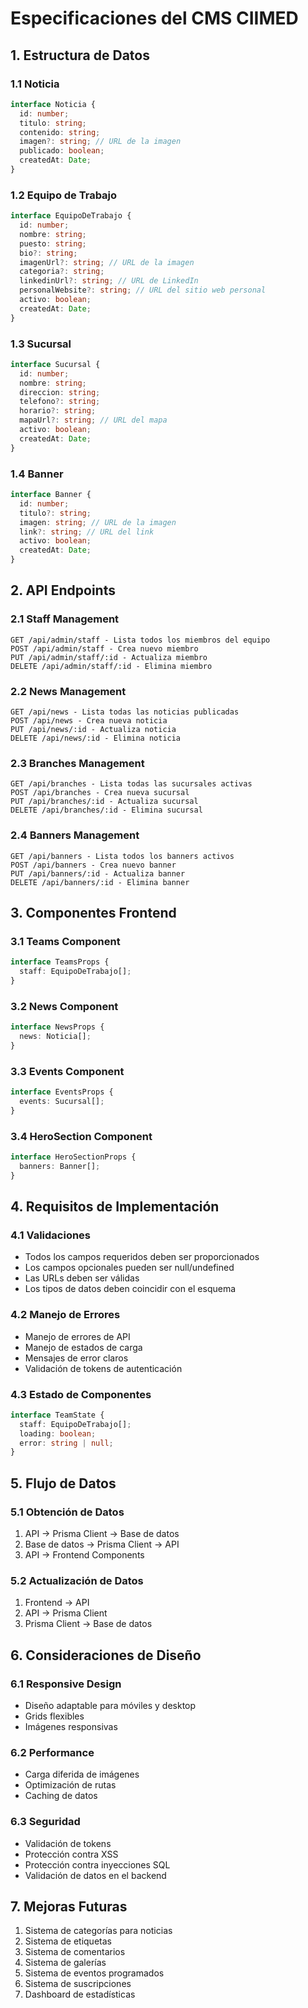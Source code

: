 # Especificaciones del CMS CIIMED

## 1. Estructura de Datos

### 1.1 Noticia
```typescript
interface Noticia {
  id: number;
  titulo: string;
  contenido: string;
  imagen?: string; // URL de la imagen
  publicado: boolean;
  createdAt: Date;
}
```

### 1.2 Equipo de Trabajo
```typescript
interface EquipoDeTrabajo {
  id: number;
  nombre: string;
  puesto: string;
  bio?: string;
  imagenUrl?: string; // URL de la imagen
  categoria?: string;
  linkedinUrl?: string; // URL de LinkedIn
  personalWebsite?: string; // URL del sitio web personal
  activo: boolean;
  createdAt: Date;
}
```

### 1.3 Sucursal
```typescript
interface Sucursal {
  id: number;
  nombre: string;
  direccion: string;
  telefono?: string;
  horario?: string;
  mapaUrl?: string; // URL del mapa
  activo: boolean;
  createdAt: Date;
}
```

### 1.4 Banner
```typescript
interface Banner {
  id: number;
  titulo?: string;
  imagen: string; // URL de la imagen
  link?: string; // URL del link
  activo: boolean;
  createdAt: Date;
}
```

## 2. API Endpoints

### 2.1 Staff Management
```
GET /api/admin/staff - Lista todos los miembros del equipo
POST /api/admin/staff - Crea nuevo miembro
PUT /api/admin/staff/:id - Actualiza miembro
DELETE /api/admin/staff/:id - Elimina miembro
```

### 2.2 News Management
```
GET /api/news - Lista todas las noticias publicadas
POST /api/news - Crea nueva noticia
PUT /api/news/:id - Actualiza noticia
DELETE /api/news/:id - Elimina noticia
```

### 2.3 Branches Management
```
GET /api/branches - Lista todas las sucursales activas
POST /api/branches - Crea nueva sucursal
PUT /api/branches/:id - Actualiza sucursal
DELETE /api/branches/:id - Elimina sucursal
```

### 2.4 Banners Management
```
GET /api/banners - Lista todos los banners activos
POST /api/banners - Crea nuevo banner
PUT /api/banners/:id - Actualiza banner
DELETE /api/banners/:id - Elimina banner
```

## 3. Componentes Frontend

### 3.1 Teams Component
```typescript
interface TeamsProps {
  staff: EquipoDeTrabajo[];
}
```

### 3.2 News Component
```typescript
interface NewsProps {
  news: Noticia[];
}
```

### 3.3 Events Component
```typescript
interface EventsProps {
  events: Sucursal[];
}
```

### 3.4 HeroSection Component
```typescript
interface HeroSectionProps {
  banners: Banner[];
}
```

## 4. Requisitos de Implementación

### 4.1 Validaciones
- Todos los campos requeridos deben ser proporcionados
- Los campos opcionales pueden ser null/undefined
- Las URLs deben ser válidas
- Los tipos de datos deben coincidir con el esquema

### 4.2 Manejo de Errores
- Manejo de errores de API
- Manejo de estados de carga
- Mensajes de error claros
- Validación de tokens de autenticación

### 4.3 Estado de Componentes
```typescript
interface TeamState {
  staff: EquipoDeTrabajo[];
  loading: boolean;
  error: string | null;
}
```

## 5. Flujo de Datos

### 5.1 Obtención de Datos
1. API → Prisma Client → Base de datos
2. Base de datos → Prisma Client → API
3. API → Frontend Components

### 5.2 Actualización de Datos
1. Frontend → API
2. API → Prisma Client
3. Prisma Client → Base de datos

## 6. Consideraciones de Diseño

### 6.1 Responsive Design
- Diseño adaptable para móviles y desktop
- Grids flexibles
- Imágenes responsivas

### 6.2 Performance
- Carga diferida de imágenes
- Optimización de rutas
- Caching de datos

### 6.3 Seguridad
- Validación de tokens
- Protección contra XSS
- Protección contra inyecciones SQL
- Validación de datos en el backend

## 7. Mejoras Futuras

1. Sistema de categorías para noticias
2. Sistema de etiquetas
3. Sistema de comentarios
4. Sistema de galerías
5. Sistema de eventos programados
6. Sistema de suscripciones
7. Dashboard de estadísticas
